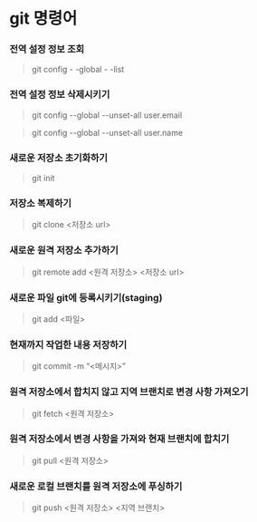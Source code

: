# git 명령어


### 전역 설정 정보 조회
>  git config - -global - -list

### 전역 설정 정보 삭제시키기
> git config --global --unset-all user.email

> git config --global --unset-all user.name




### 새로운 저장소 초기화하기
> git init

### 저장소 복제하기
>  git clone <저장소 url>

### 새로운 원격 저장소 추가하기
>  git remote add <원격 저장소> <저장소 url>

### 새로운 파일 git에 등록시키기(staging)
> git add <파일>

### 현재까지 작업한 내용 저장하기

> git commit -m “<메시지>”


### 원격 저장소에서 합치지 않고 지역 브랜치로 변경 사항 가져오기
> git fetch <원격 저장소>

### 원격 저장소에서 변경 사항을 가져와 현재 브랜치에 합치기
> git pull <원격 저장소>

### 새로운 로컬 브랜치를 원격 저장소에 푸싱하기
> git push <원격 저장소> <지역 브랜치>
